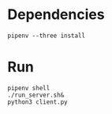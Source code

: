 # Dependencies
    pipenv --three install
    
# Run
    pipenv shell
    ./run_server.sh&
    python3 client.py
